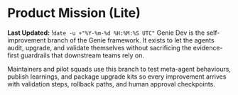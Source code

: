 # Product Mission (Lite)
**Last Updated:** !`date -u +"%Y-%m-%d %H:%M:%S UTC"`
Genie Dev is the self-improvement branch of the Genie framework. It exists to let the agents audit, upgrade, and validate themselves without sacrificing the evidence-first guardrails that downstream teams rely on.

Maintainers and pilot squads use this branch to test meta-agent behaviours, publish learnings, and package upgrade kits so every improvement arrives with validation steps, rollback paths, and human approval checkpoints.

